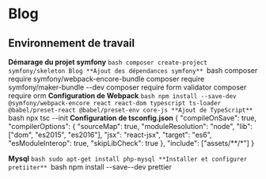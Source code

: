 # Blog

## Environnement de travail

 **Démarage du projet symfony**
    ```bash
      composer create-project symfony/skeleton Blog
**Ajout des dépendances symfony**
    ```bash
    composer require symfony/webpack-encore-bundle
    composer require symfony/maker-bundle --dev
    composer require form validator 
    composer require orm
**Configuration de Webpack**
    ```bash
    npm install --save-dev @symfony/webpack-encore react react-dom typescript ts-loader @babel/preset-react @babel/preset-env core-js
**Ajout de TypeScript**
    ```bash
      npx tsc --init
**Configuration de tsconfig.json**
  {
  "compileOnSave": true,
  "compilerOptions": {
    "sourceMap": true,
    "moduleResolution": "node",
    "lib": ["dom", "es2015", "es2016"],
    "jsx": "react-jsx",
    "target": "es6",
    "esModuleInterop": true,
    "skipLibCheck": true
  },
  "include": ["assets/**/*"]
}

**Mysql**
    ```bash
    sudo apt-get install php-mysql
**Installer et configurer pretiiter**
    ```bash
    npm install --save--dev prettier
